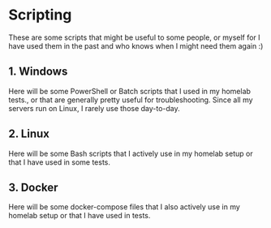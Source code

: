# Scripting
These are some scripts that might be useful to some people, or myself for I have used them in the past and who knows when I might need them again :)

## 1. Windows
Here will be some PowerShell or Batch scripts that I used in my homelab tests., or that are generally pretty useful for troubleshooting. Since all my servers run on Linux, I rarely use those day-to-day.

## 2. Linux
Here will be some Bash scripts that I actively use in my homelab setup or that I have used in some tests.

## 3. Docker
Here will be some docker-compose files that I also actively use in my homelab setup or that I have used in tests.
